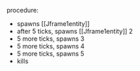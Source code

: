 procedure:
- spawns [[Jframe1entity]]
- after 5 ticks, spawns [[Jframe1entity]] 2
- 5 more ticks, spawns 3
- 5 more ticks, spawns 4
- 5 more ticks, spawns 5
- kills